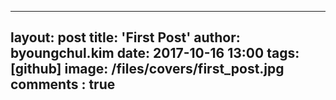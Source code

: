 
---
layout: post
title: 'First Post'
author: byoungchul.kim
date: 2017-10-16 13:00
tags: [github]
image: /files/covers/first_post.jpg
comments : true
---

## 
